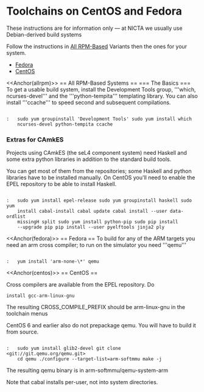 # Toolchains on CentOS and Fedora
 These instructions are for
information only — at NICTA we usually use Debian-derived build systems

Follow the instructions in [All RPM-Based](\#allrpm) Variants then
the ones for your system.

  -   [Fedora](\#fedora)
  -   [CentOS](\#centos)

<<Anchor(allrpm)>> == All RPM-Based Systems == === The
Basics === To get a usable build system, install the Development Tools
group, '''which, ncurses-devel''' and the '''python-tempita'''
templating library. You can also install '''ccache''' to speed second
and subsequent compilations.
```

:   sudo yum groupinstall 'Development Tools' sudo yum install which
    ncurses-devel python-tempita ccache
```

### Extras for CAmkES
 Projects using CAmkES (the seL4 component
system) need Haskell and some extra python libraries in addition to the
standard build tools.

You can get most of them from the repositories; some Haskell and python
libraries have to be installed manually. On CentOS you'll need to enable
the EPEL repository to be able to install Haskell.
```

:   sudo yum install epel-release sudo yum groupinstall haskell sudo yum
    install cabal-install cabal update cabal install --user data-ordlist
    missingH split sudo yum install python-pip sudo pip install
    --upgrade pip pip install --user pyelftools jinja2 ply
```

<<Anchor(fedora)>> == Fedora == To build for any of the ARM
targets you need an arm cross compiler; to run on the simulator you need
'''qemu'''
```

:   yum install 'arm-none-\*' qemu
```

<<Anchor(centos)>> == CentOS ==

Cross compilers are available from the EPEL repository. Do
``` sudo yum
install gcc-arm-linux-gnu
```

The resulting CROSS_COMPILE_PREFIX should be arm-linux-gnu in the
toolchain menus

CentOS 6 and earlier also do not prepackage qemu. You will have to build
it from source.
```

:   sudo yum install glib2-devel git clone <git://git.qemu.org/qemu.git>
    cd qemu ./configure --target-list=arm-softmmu make -j
```
The resulting qemu binary is in arm-softmmu/qemu-system-arm

Note that cabal installs per-user, not into system directories.

